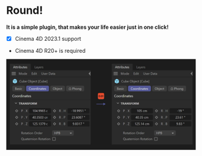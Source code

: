 # Round! 
**It is a simple plugin, that makes your life easier just in one click!**  
- [x] Cinema 4D 2023.1 support  
+ Cinema 4D R20+ is required  

![Demo](res/round_pic.jpg)
